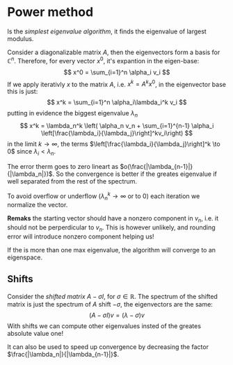 # Power method

Is the _simplest eigenvalue algorithm_, it finds the eigenvalue of largest modulus.

Consider a diagonalizable matrix $A$, then the eigenvectors form a basis for $\mathbb{C}^n$. Therefore, for every vector $x^0$, it's expantion in the eigen-base:
$$
x^0 = \sum_{i=1}^n \alpha_i v_i
$$
If we apply iterativly $x$ to the matrix $A$, i.e. $x^k = A^k x^0$, in the eigenvector base this is just:
$$
x^k = \sum_{i=1}^n \alpha_i\lambda_i^k v_i
$$
putting in evidence the biggest eigenvalue $\lambda_n$
$$
x^k = \lambda_n^k \left(  \alpha_n v_n + \sum_{i=1}^{n-1} \alpha_i \left[\frac{\lambda_i}{\lambda_j}\right]^kv_i\right)
$$
in the limit $k\to\infty$, the terms $\left[\frac{\lambda_i}{\lambda_j}\right]^k \to 0$ since $\lambda_i < \lambda_n$.

The error therm goes to zero lineart as $o(\frac{|\lambda_{n-1}|}{|\lambda_n|})$. So the convergence is better if the greates eigenvalue if well separated from the rest of the spectrum.

To avoid overflow or underflow ($\lambda_n^k \to \infty$ or to $0$) each iteration we normalize the vector.

**Remaks** the starting vector should have a nonzero component in $v_n$, i.e. it should not be perperdicular to $v_n$. This is however unlikely, and rounding error will introduce nonzero component helping us!

If the is more than one max eigenvalue, the algorithm will converge to an eigenspace.

## Shifts

Consider the _shifted matrix_ $A-\sigma I$, for $\sigma \in \mathbb{R}$. The spectrum of the shifted matrix is just the spectrum of $A$ shift $-\sigma$, the eigenvectors are the same:
$$
(A-\sigma I)v = (\lambda -\sigma) v 
$$
With shifts we can compute other eigenvalues insted of the greates absolute value one!

It can also be used to speed up convergence by decreasing the factor $\frac{|\lambda_n|}{|\lambda_{n-1}|}$.

